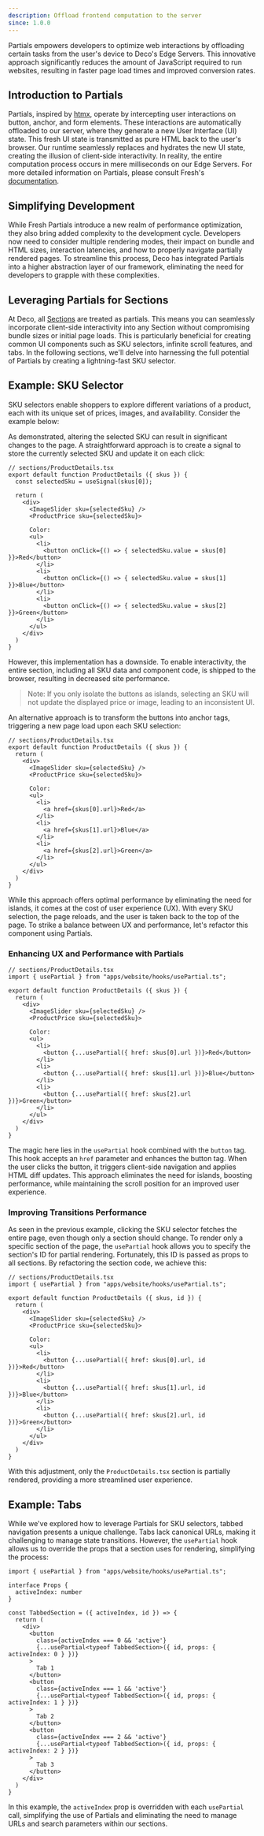 ```yaml
---
description: Offload frontend computation to the server
since: 1.0.0
---
```


Partials empowers developers to optimize web interactions by offloading certain tasks from the user's device to Deco's Edge Servers. This innovative approach significantly reduces the amount of JavaScript required to run websites, resulting in faster page load times and improved conversion rates.

## Introduction to Partials

Partials, inspired by [htmx](https://htmx.org/docs/), operate by intercepting user interactions on button, anchor, and form elements. These interactions are automatically offloaded to our server, where they generate a new User Interface (UI) state. This fresh UI state is transmitted as pure HTML back to the user's browser. Our runtime seamlessly replaces and hydrates the new UI state, creating the illusion of client-side interactivity. In reality, the entire computation process occurs in mere milliseconds on our Edge Servers. For more detailed information on Partials, please consult Fresh's [documentation](https://github.com/denoland/fresh/issues/1609).

## Simplifying Development

While Fresh Partials introduce a new realm of performance optimization, they also bring added complexity to the development cycle. Developers now need to consider multiple rendering modes, their impact on bundle and HTML sizes, interaction latencies, and how to properly navigate partially rendered pages. To streamline this process, Deco has integrated Partials into a higher abstraction layer of our framework, eliminating the need for developers to grapple with these complexities.

## Leveraging Partials for Sections

At Deco, all [Sections](/docs/en/concepts/section) are treated as partials. This means you can seamlessly incorporate client-side interactivity into any Section without compromising bundle sizes or initial page loads. This is particularly beneficial for creating common UI components such as SKU selectors, infinite scroll features, and tabs. In the following sections, we'll delve into harnessing the full potential of Partials by creating a lightning-fast SKU selector.

## Example: SKU Selector

SKU selectors enable shoppers to explore different variations of a product, each with its unique set of prices, images, and availability. Consider the example below:

<!-- TODO: Add a SKU selector that changes images - A tennis SKU selector is an excellent choice as it changes images and colors. -->

As demonstrated, altering the selected SKU can result in significant changes to the page. A straightforward approach is to create a signal to store the currently selected SKU and update it on each click:

```tsx
// sections/ProductDetails.tsx
export default function ProductDetails ({ skus }) {
  const selectedSku = useSignal(skus[0]);
  
  return (
    <div>
      <ImageSlider sku={selectedSku} />
      <ProductPrice sku={selectedSku}>

      Color:
      <ul>
        <li>
          <button onClick={() => { selectedSku.value = skus[0] }}>Red</button>
        </li>
        <li>
          <button onClick={() => { selectedSku.value = skus[1] }}>Blue</button>
        </li>
        <li>
          <button onClick={() => { selectedSku.value = skus[2] }}>Green</button>
        </li>
      </ul>
    </div>
  )
}
```

However, this implementation has a downside. To enable interactivity, the entire section, including all SKU data and component code, is shipped to the browser, resulting in decreased site performance.

> Note: If you only isolate the buttons as islands, selecting an SKU will not update the displayed price or image, leading to an inconsistent UI.

An alternative approach is to transform the buttons into anchor tags, triggering a new page load upon each SKU selection:

```tsx
// sections/ProductDetails.tsx
export default function ProductDetails ({ skus }) {
  return (
    <div>
      <ImageSlider sku={selectedSku} />
      <ProductPrice sku={selectedSku}>

      Color:
      <ul>
        <li>
          <a href={skus[0].url}>Red</a>
        </li>
        <li>
          <a href={skus[1].url}>Blue</a>
        </li>
        <li>
          <a href={skus[2].url}>Green</a>
        </li>
      </ul>
    </div>
  )
}
```

While this approach offers optimal performance by eliminating the need for islands, it comes at the cost of user experience (UX). With every SKU selection, the page reloads, and the user is taken back to the top of the page. To strike a balance between UX and performance, let's refactor this component using Partials.

### Enhancing UX and Performance with Partials

```tsx
// sections/ProductDetails.tsx
import { usePartial } from "apps/website/hooks/usePartial.ts";

export default function ProductDetails ({ skus }) {
  return (
    <div>
      <ImageSlider sku={selectedSku} />
      <ProductPrice sku={selectedSku}>

      Color:
      <ul>
        <li>
          <button {...usePartial({ href: skus[0].url })}>Red</button>
        </li>
        <li>
          <button {...usePartial({ href: skus[1].url })}>Blue</button>
        </li>
        <li>
          <button {...usePartial({ href: skus[2].url })}>Green</button>
        </li>
      </ul>
    </div>
  )
}
```

The magic here lies in the `usePartial` hook combined with the `button` tag. This hook accepts an `href` parameter and enhances the button tag. When the user clicks the button, it triggers client-side navigation and applies HTML diff updates. This approach eliminates the need for islands, boosting performance, while maintaining the scroll position for an improved user experience.

### Improving Transitions Performance

As seen in the previous example, clicking the SKU selector fetches the entire page, even though only a section should change. To render only a specific section of the page, the `usePartial` hook allows you to specify the section's ID for partial rendering. Fortunately, this ID is passed as props to all sections. By refactoring the section code, we achieve this:

```tsx
// sections/ProductDetails.tsx
import { usePartial } from "apps/website/hooks/usePartial.ts";

export default function ProductDetails ({ skus, id }) {
  return (
    <div>
      <ImageSlider sku={selectedSku} />
      <ProductPrice sku={selectedSku}>

      Color:
      <ul>
        <li>
          <button {...usePartial({ href: skus[0].url, id })}>Red</button>
        </li>
        <li>
          <button {...usePartial({ href: skus[1].url, id })}>Blue</button>
        </li>
        <li>
          <button {...usePartial({ href: skus[2].url, id })}>Green</button>
        </li>
      </ul>
    </div>
  )
}
```

With this adjustment, only the `ProductDetails.tsx` section is partially rendered, providing a more streamlined user experience.

## Example: Tabs

While we've explored how to leverage Partials for SKU selectors, tabbed navigation presents a unique challenge. Tabs lack canonical URLs, making it challenging to manage state transitions. However, the `usePartial` hook allows us to override the props that a section uses for rendering, simplifying the process:

```tsx
import { usePartial } from "apps/website/hooks/usePartial.ts";

interface Props {
  activeIndex: number
}

const TabbedSection = ({ activeIndex, id }) => {
  return (
    <div>
      <button 
        class={activeIndex === 0 && 'active'} 
        {...usePartial<typeof TabbedSection>({ id, props: { activeIndex: 0 } })}
      >
        Tab 1
      </button> 
      <button 
        class={activeIndex === 1 && 'active'} 
        {...usePartial<typeof TabbedSection>({ id, props: { activeIndex: 1 } })}
      >
        Tab 2
      </button> 
      <button 
        class={activeIndex === 2 && 'active'} 
        {...usePartial<typeof TabbedSection>({ id, props: { activeIndex: 2 } })}
      >
        Tab 3
      </button>
    </div>
  )
}
```

In this example, the `activeIndex` prop is overridden with each `usePartial` call, simplifying the use of Partials and eliminating the need to manage URLs and search parameters within our sections.

